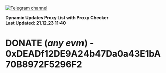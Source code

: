 [![Telegram channel](https://img.shields.io/endpoint?url=https://runkit.io/damiankrawczyk/telegram-badge/branches/master?url=https://t.me/n4z4v0d)](https://t.me/n4z4v0d) 

**Dynamic Updates Proxy List with Proxy Checker**  
**Last Updated: 21.12.23 11:40**

# DONATE (_any evm_) - 0xDEADf12DE9A24b47Da0a43E1bA70B8972F5296F2
